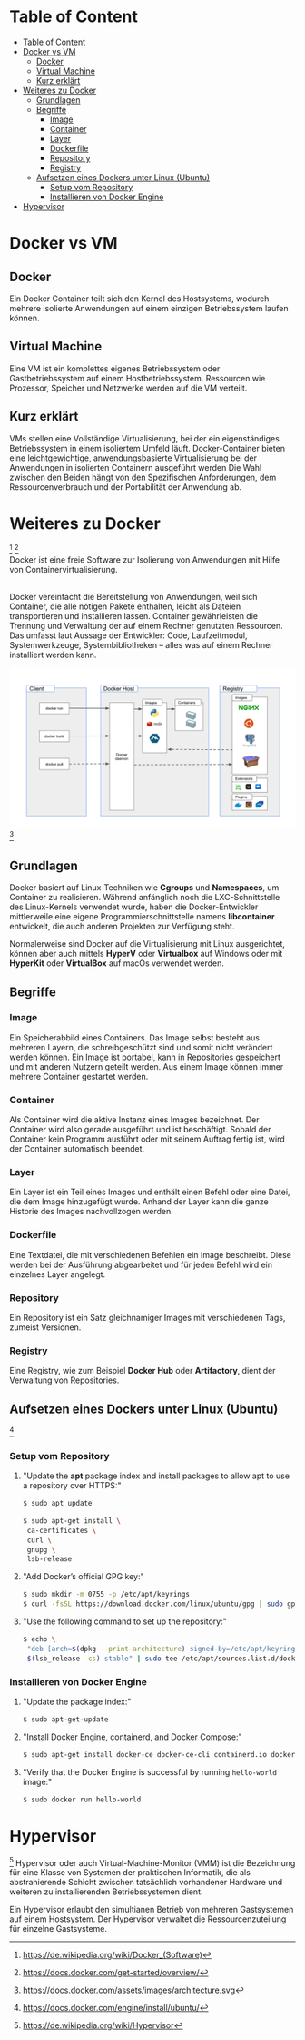 # Table of Content
- [Table of Content](#table-of-content)
- [Docker vs VM](#docker-vs-vm)
  - [Docker](#docker)
  - [Virtual Machine](#virtual-machine)
  - [Kurz erklärt](#kurz-erklärt)
- [Weiteres zu Docker](#weiteres-zu-docker)
  - [Grundlagen](#grundlagen)
  - [Begriffe](#begriffe)
    - [Image](#image)
    - [Container](#container)
    - [Layer](#layer)
    - [Dockerfile](#dockerfile)
    - [Repository](#repository)
    - [Registry](#registry)
  - [Aufsetzen eines Dockers unter Linux (Ubuntu)](#aufsetzen-eines-dockers-unter-linux-ubuntu)
    - [Setup vom Repository](#setup-vom-repository)
    - [Installieren von Docker Engine](#installieren-von-docker-engine)
- [Hypervisor](#hypervisor)

# Docker vs VM

## Docker
Ein Docker Container teilt sich den Kernel des Hostsystems, wodurch mehrere isolierte Anwendungen auf einem einzigen Betriebssystem laufen können.

## Virtual Machine

Eine VM ist ein komplettes eigenes Betriebssystem oder Gastbetriebssystem auf einem Hostbetriebssystem. Ressourcen wie Prozessor, Speicher und Netzwerke werden auf die VM verteilt.

## Kurz erklärt

VMs stellen eine Vollständige Virtualisierung, bei der ein eigenständiges Betriebssystem in einem isoliertem Umfeld läuft.
Docker-Container bieten eine leichtgewichtige, anwendungsbasierte Virtualisierung bei der Anwendungen in isolierten Containern ausgeführt werden
Die Wahl zwischen den Beiden hängt von den Spezifischen Anforderungen, dem Ressourcenverbrauch und der Portabilität der Anwendung ab.

# Weiteres zu Docker
[^6] [^9]<br>
Docker ist eine freie Software zur Isolierung von Anwendungen mit Hilfe von Containervirtualisierung.
<br><br>

Docker vereinfacht die Bereitstellung von Anwendungen, weil sich Container, die alle nötigen Pakete enthalten, leicht als Dateien transportieren und installieren lassen. Container gewährleisten die Trennung und Verwaltung der auf einem Rechner genutzten Ressourcen. Das umfasst laut Aussage der Entwickler: Code, Laufzeitmodul, Systemwerkzeuge, Systembibliotheken – alles was auf einem Rechner installiert werden kann.
<br>

<img title="Docker Architecture" src="./img/Docker/architecture.svg"><br>
[^8]

## Grundlagen
Docker basiert auf Linux-Techniken wie __Cgroups__ und __Namespaces__, um Container zu realisieren. Während anfänglich noch die LXC-Schnittstelle des Linux-Kernels verwendet wurde, haben die Docker-Entwickler mittlerweile eine eigene Programmierschnittstelle namens __libcontainer__ entwickelt, die auch anderen Projekten zur Verfügung steht.
<br>

Normalerweise sind Docker auf die Virtualisierung mit Linux ausgerichtet, können aber auch mittels __HyperV__ oder __Virtualbox__  auf Windows oder mit __HyperKit__ oder __VirtualBox__ auf macOs verwendet werden.

## Begriffe
### Image
Ein Speicherabbild eines Containers. Das Image selbst besteht aus mehreren Layern, die schreibgeschützt sind und somit nicht verändert werden können. Ein Image ist portabel, kann in Repositories gespeichert und mit anderen Nutzern geteilt werden. Aus einem Image können immer mehrere Container gestartet werden.

### Container
Als Container wird die aktive Instanz eines Images bezeichnet. Der Container wird also gerade ausgeführt und ist beschäftigt. Sobald der Container kein Programm ausführt oder mit seinem Auftrag fertig ist, wird der Container automatisch beendet.

### Layer
Ein Layer ist ein Teil eines Images und enthält einen Befehl oder eine Datei, die dem Image hinzugefügt wurde. Anhand der Layer kann die ganze Historie des Images nachvollzogen werden.

### Dockerfile
Eine Textdatei, die mit verschiedenen Befehlen ein Image beschreibt. Diese werden bei der Ausführung abgearbeitet und für jeden Befehl wird ein einzelnes Layer angelegt.

### Repository
Ein Repository ist ein Satz gleichnamiger Images mit verschiedenen Tags, zumeist Versionen.

### Registry
Eine Registry, wie zum Beispiel __Docker Hub__ oder __Artifactory__, dient der Verwaltung von Repositories.

## Aufsetzen eines Dockers unter Linux (Ubuntu)
[^7]

### Setup vom Repository
1. "Update the __apt__ package index and install packages to allow apt to use a repository over HTTPS:"

    ```sh
    $ sudo apt update
    ```

    ```sh
    $ sudo apt-get install \
     ca-certificates \
     curl \
     gnupg \
     lsb-release 
    ```

2. "Add Docker’s official GPG key:"

    ```sh
    $ sudo mkdir -m 0755 -p /etc/apt/keyrings
    $ curl -fsSL https://download.docker.com/linux/ubuntu/gpg | sudo gpg --dearmor -o /etc/apt/keyrings/docker.gpg
    ```

3. "Use the following command to set up the repository:"
    ```sh
    $ echo \
     "deb [arch=$(dpkg --print-architecture) signed-by=/etc/apt/keyrings/docker.gpg] https://download.docker.com/linux/ubuntu \
     $(lsb_release -cs) stable" | sudo tee /etc/apt/sources.list.d/docker.list > /dev/null
    ```

### Installieren von Docker Engine
1. "Update the package index:"
    ```sh 
    $ sudo apt-get-update
    ```
2. "Install Docker Engine, containerd, and Docker Compose:"
    ```sh
    $ sudo apt-get install docker-ce docker-ce-cli containerd.io docker-buildx-plugin docker-compose-plugin
    ```

3. "Verify that the Docker Engine is successful by running `hello-world` image:"
    ```sh
    $ sudo docker run hello-world
    ```


# Hypervisor
[^5]
Hypervisor oder auch Virtual-Machine-Monitor (VMM) ist die Bezeichnung für eine Klasse von Systemen der praktischen Informatik, die als abstrahierende Schicht zwischen tatsächlich vorhandener Hardware und weiteren zu installierenden Betriebssystemen dient.

Ein Hypervisor erlaubt den simultianen Betrieb von mehreren Gastsystemen auf einem Hostsystem. Der Hypervisor verwaltet die Ressourcenzuteilung für einzelne Gastsysteme.

[^5]: https://de.wikipedia.org/wiki/Hypervisor
[^6]: https://de.wikipedia.org/wiki/Docker_(Software)
[^7]: https://docs.docker.com/engine/install/ubuntu/
[^8]: https://docs.docker.com/assets/images/architecture.svg
[^9]: https://docs.docker.com/get-started/overview/